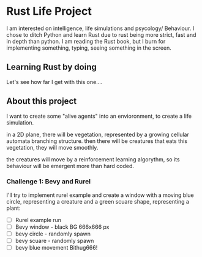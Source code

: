 # Rust Life Project
I am interested on intelligence, life simulations and psycology/ Behaviour.
I chose to ditch Python and learn Rust due to rust being more strict, fast and in depth than python.
I am reading the Rust book, but I burn for implementing something, typing, seeing something in the screen.

## Learning Rust by doing
Let's see how far I get with this one....

## About this project

I want to create some "alive agents" into an envioronment, to create a life simulation.

in a 2D plane, there will be vegetation, represented by a growing cellular automata branching structure.
then there will be creatures that eats this vegetation, they will move smoothly.

the creatures will move by a reinforcement learning algorythm, so its behaviour will be emergent more than hard coded.

### Challenge 1: Bevy and Rurel

I'll try to implement rurel example and create a window with a moving blue circle, representing a creature and a green scuare shape, representing a plant:

- [ ] Rurel example run
- [ ] Bevy window - black BG 666x666 px
- [ ] bevy circle - randomly spawn
- [ ] bevy scuare - randomly spawn
- [ ] bevy blue movement Bithug666!